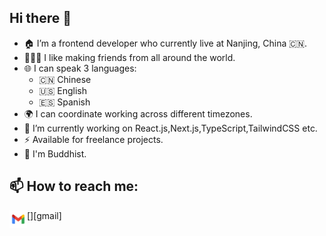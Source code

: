 ## Hi there 👋

- 🏠 I’m a frontend developer who currently live at Nanjing, China 🇨🇳.
- 🧑‍🤝‍🧑 I like making friends from all around the world.
- 🌐 I can speak 3 languages:
    - 🇨🇳 Chinese
    - 🇺🇸 English
    - 🇪🇸 Spanish
- 🌍 I can coordinate working across different timezones.
- 🔭 I’m currently working on React.js,Next.js,TypeScript,TailwindCSS etc.
- ⚡ Available for freelance projects.
- 🙏 I'm Buddhist.


## 📫 How to reach me:
[<img align="left" alt="carmenqiu1990@gmail.com | Gmail" width="28px" src="https://raw.githubusercontent.com/edent/SuperTinyIcons/master/images/svg/gmail.svg" />][gmail]

